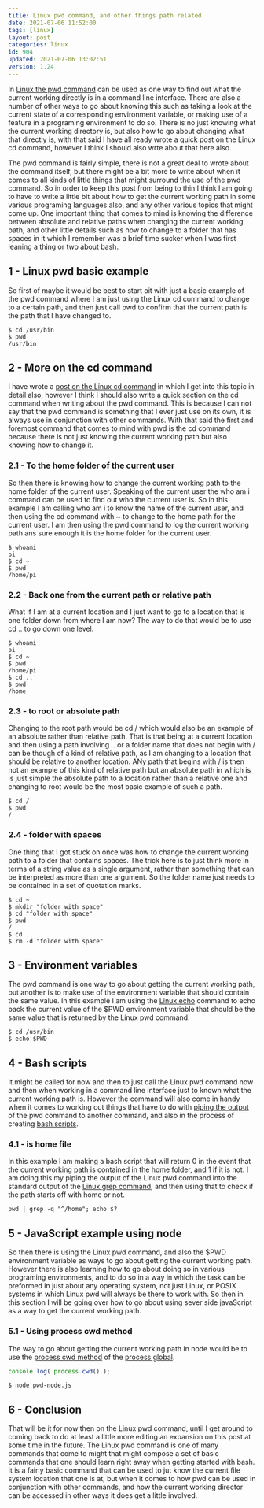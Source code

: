 ```yaml
---
title: Linux pwd command, and other things path related
date: 2021-07-06 11:52:00
tags: [linux]
layout: post
categories: linux
id: 904
updated: 2021-07-06 13:02:51
version: 1.24
---
```


In [Linux the pwd command](https://man7.org/linux/man-pages/man1/pwd.1.html) can be used as one way to find out what the current working directly is in a command line interface. There are also a number of other ways to go about knowing this such as taking a look at the current state of a corresponding environment variable, or making use of a feature in a programing environment to do so. There is no just knowing what the current working directory is, but also how to go about changing what that directly is, with that said I have all ready wrote a quick post on the Linux cd command, however I think I should also wrte about that here also. 

The pwd command is fairly simple, there is not a great deal to wrote about the command itself, but there might be a bit more to write about when it comes to all kinds of little things that might surround the use of the pwd command. So in order to keep this post from being to thin I think I am going to have to write a little bit about how to get the current working path in some various programing languages also, and any other various topics that might come up. One important thing that comes to mind is knowing the difference between absolute and relative paths when changing the current working path, and other little details such as how to change to a folder that has spaces in it which I remember was a brief time sucker when I was first leaning a thing or two about bash.


<!-- more -->

## 1 - Linux pwd basic example

So first of maybe it would be best to start oit with just a basic example of the pwd command where I am just using the Linux cd command to change to a certain path, and then just call pwd to confirm that the current path is the path that I have changed to.


```
$ cd /usr/bin
$ pwd
/usr/bin
```

## 2 - More on the cd command

I have wrote a [post on the Linux cd command](/2021/02/10/linux-cd/) in which I get into this topic in detail also, however I think I should also write a quick section on the cd command when writing about the pwd command. This is because I can not say that the pwd command is something that I ever just use on its own, it is always use in conjunction with other commands. With that said the first and foremost command that comes to mind with pwd is the cd command because there is not just knowing the current working path but also knowing how to change it.

### 2.1 - To the home folder of the current user

So then there is knowing how to change the current working path to the home folder of the current user. Speaking of the current user the who am i command can be used to find out who the current user is. So in this example I am calling who am i to know the name of the current user, and then using the cd command with \~ to change to the home path for the current user. I am then using the pwd command to log the current working path ans sure enough it is the home folder for the current user.

```
$ whoami
pi
$ cd ~
$ pwd
/home/pi
```

### 2.2 - Back one from the current path or relative path

What if I am at a current location and I just want to go to a location that is one folder down from where I am now? The way to do that would be to use cd .. to go down one level.

```
$ whoami
pi
$ cd ~
$ pwd
/home/pi
$ cd ..
$ pwd
/home
```


### 2.3 - to root or absolute path

Changing to the root path would be cd \/ which would also be an example of an absolute rather than relative path. That is that being at a current location and then using a path involving .. or a folder name that does not begin with \/ can be though of a kind of relative path, as I am changing to a location that should be relative to another location. ANy path  that begins with \/ is then not an example of this kind of relative path but an absolute path in which is is just simple the absolute path to a location rather than a relative one and changing to root would be the most basic example of such a path.

```
$ cd /
$ pwd
/
```

### 2.4 - folder with spaces

One thing that I got stuck on once was how to change the current working path to a folder that contains spaces. The trick here is to just think more in terms of a string value as a single argument, rather than something that can be interpreted as more than one argument. So the folder name just needs to be contained in a set of quotation marks.

```
$ cd ~
$ mkdir "folder with space"
$ cd "folder with space"
$ pwd
/
$ cd ..
$ rm -d "folder with space"
```

## 3 - Environment variables

The pwd command is one way to go about getting the current working path, but another is to make use of the environment variable that should contain the same value. In this example I am using the [Linux echo](/2019/08/15/linux-echo/) command to echo back the current value of the $PWD environment variable that should be the same value that is returned by the Linux pwd command.

```
$ cd /usr/bin
$ echo $PWD
```

## 4 - Bash scripts

It might be called for now and then to just call the Linux pwd command now and then when working in a command line interface just to known what the current working path is. However the command will also come in handy when it comes to working out things that have to do with [piping the output](/2020/10/09/linux-pipe/) of the pwd command to another command, and also in the process of creating [bash scripts](/2020/11/27/linux-bash-script/).

### 4.1 - is home file

In this example I am making a bash script that will return 0 in the event that the current working path is contained in the home folder, and 1 if it is not. I am doing this my piping the output of the Linux pwd command into the standard output of the [Linux grep command](/2020/09/14/linux-grep/), and then using that to check if the path starts off with home or not.

```
pwd | grep -q "^/home"; echo $?
```

## 5 - JavaScript example using node

So then there is using the Linux pwd command, and also the $PWD environment variable as ways to go about getting the current working path. However there is also learning how to go about doing so in various programing environments, and to do so in a way in which the task can be preformed in just about any operating system, not just Linux, or POSIX systems in which Linux pwd will always be there to work with. So then in this section I will be going over how to go about using sever side javaScript as a way to get the current working path.

### 5.1 - Using process cwd method

The way to go about getting the current working path in node would be to use the [process cwd method](/2021/03/17/nodejs-process-cwd/) of the [process global](/2018/02/11/nodejs-process/).

```js
console.log( process.cwd() );
```

```
$ node pwd-node.js
```

## 6 - Conclusion

That will be it for now then on the Linux pwd command, until I get around to coming back to do at least a little more editing an expansion on this post at some time in the future. The Linux pwd command is one of many commands that come to might that might compose a set of basic commands that one should learn right away when getting started with bash. It is a fairly basic command that can be used to jut know the current file system location that one is at, but when it comes to how pwd can be used in conjunction with other commands, and how the current working director can be accessed in other ways it does get a little involved.

